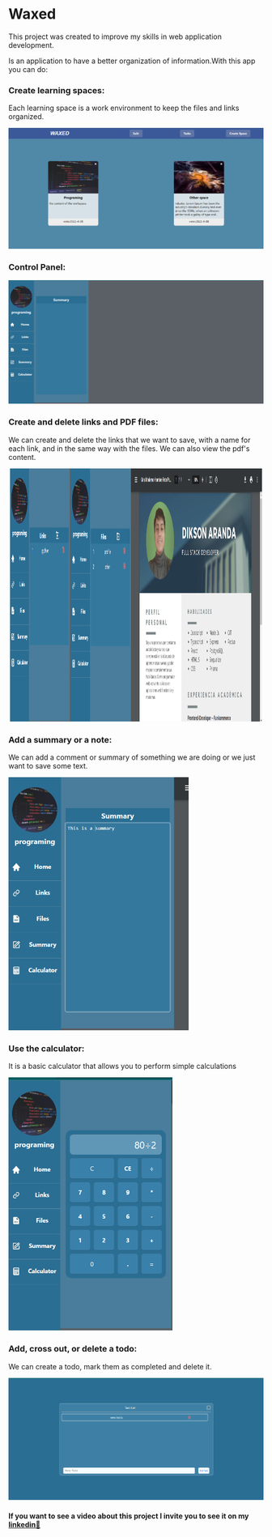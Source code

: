 # Waxed

This project was created to improve my skills in web application development.

Is an application to have a better organization of information.With this app you can do:

### Create learning spaces:

Each learning space is a work environment to keep the files and links organized.

<img src='./Readme/workspace.PNG'/>

### Control Panel:

<img src='./Readme/work.PNG'/>

### Create and delete links and PDF files:

We can create and delete the links that we want to save, with a name for each link, and in the same way with the files. We can also view the pdf's content.

<center>
<img src='./Readme/links.PNG' width='24%' height='500px' /><!--
--><img src='./Readme/profile.PNG' width='75%' height='500px'/>
</center>

### Add a summary or a note:

We can add a comment or summary of something we are doing or we just want to save some text.

<img src='./Readme/summary.PNG' height='500px'/>

### Use the calculator:

It is a basic calculator that allows you to perform simple calculations

<img src='./Readme/calculator.PNG' height='500px'/>


### Add, cross out, or delete a todo:

We can create a todo, mark them as completed and delete it.

<img src='./Readme/todo.PNG' />



#### If you want to see a video about this project I invite you to see it on my [linkedin🧨](https://www.linkedin.com/feed/update/urn:li:activity:6916778786877235200/)











